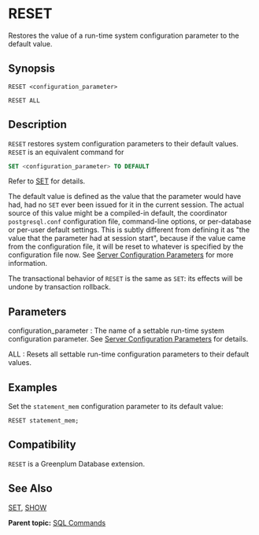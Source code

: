 # RESET

Restores the value of a run-time system configuration parameter to the default value.

## Synopsis

``` {#sql_command_synopsis}
RESET <configuration_parameter>

RESET ALL
```

## Description

`RESET` restores system configuration parameters to their default values. `RESET` is an equivalent command for

``` sql
SET <configuration_parameter> TO DEFAULT
```

Refer to [SET](SET.html) for details.

The default value is defined as the value that the parameter would have had, had no `SET` ever been issued for it in the current session. The actual source of this value might be a compiled-in default, the coordinator `postgresql.conf` configuration file, command-line options, or per-database or per-user default settings. This is subtly different from defining it as "the value that the parameter had at session start", because if the value came from the configuration file, it will be reset to whatever is specified by the configuration file now. See [Server Configuration Parameters](../config_params/guc_config.html) for more information.

The transactional behavior of `RESET` is the same as `SET`: its effects will be undone by transaction rollback.

## Parameters

configuration\_parameter
:   The name of a settable run-time system configuration parameter. See [Server Configuration Parameters](../config_params/guc_config.html) for details.

ALL
:   Resets all settable run-time configuration parameters to their default values.

## Examples

Set the `statement_mem` configuration parameter to its default value:

```
RESET statement_mem; 
```

## Compatibility

`RESET` is a Greenplum Database extension.

## See Also

[SET](SET.html), [SHOW](SHOW.html)

**Parent topic:** [SQL Commands](../sql_commands/sql_ref.html)

